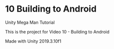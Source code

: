 # 10 Building to Android

Unity Mega Man Tutorial

This is the project for Video 10 - Building to Android

Made with Unity 2019.3.10f1